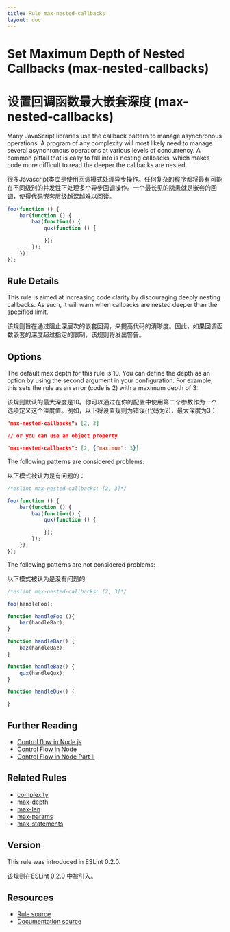 ```yaml
---
title: Rule max-nested-callbacks
layout: doc
---
```

<!-- Note: No pull requests accepted for this file. See README.md in the root directory for details. -->

# Set Maximum Depth of Nested Callbacks (max-nested-callbacks)

# 设置回调函数最大嵌套深度 (max-nested-callbacks)

Many JavaScript libraries use the callback pattern to manage asynchronous operations. A program of any complexity will most likely need to manage several asynchronous operations at various levels of concurrency. A common pitfall that is easy to fall into is nesting callbacks, which makes code more difficult to read the deeper the callbacks are nested.

很多Javascript类库是使用回调模式处理异步操作。任何复杂的程序都将最有可能在不同级别的并发性下处理多个异步回调操作。一个最长见的隐患就是嵌套的回调，使得代码嵌套层级越深越难以阅读。

```js
foo(function () {
    bar(function () {
        baz(function() {
            qux(function () {

            });
        });
    });
});
```

## Rule Details

This rule is aimed at increasing code clarity by discouraging deeply nesting callbacks. As such, it will warn when callbacks are nested deeper than the specified limit.

该规则旨在通过阻止深层次的嵌套回调，来提高代码的清晰度。因此，如果回调函数嵌套的深度超过指定的限制，该规则将发出警告。

## Options

The default max depth for this rule is 10. You can define the depth as an option by using the second argument in your configuration. For example, this sets the rule as an error (code is 2) with a maximum depth of 3:

该规则默认的最大深度是10。你可以通过在你的配置中使用第二个参数作为一个选项定义这个深度值。例如，以下将设置规则为错误(代码为2)，最大深度为3：     

```json
"max-nested-callbacks": [2, 3]

// or you can use an object property

"max-nested-callbacks": [2, {"maximum": 3}]
```

The following patterns are considered problems:

以下模式被认为是有问题的：

```js
/*eslint max-nested-callbacks: [2, 3]*/

foo(function () {
    bar(function () {
        baz(function() {
            qux(function () {

            });
        });
    });
});
```

The following patterns are not considered problems:

以下模式被认为是没有问题的

```js
/*eslint max-nested-callbacks: [2, 3]*/

foo(handleFoo);

function handleFoo (){
    bar(handleBar);
}

function handleBar() {
    baz(handleBaz);
}

function handleBaz() {
    qux(handleQux);
}

function handleQux() {

}
```

## Further Reading

* [Control flow in Node.js](http://book.mixu.net/node/ch7.html)
* [Control Flow in Node](http://howtonode.org/control-flow)
* [Control Flow in Node Part II](http://howtonode.org/control-flow-part-ii)

## Related Rules

* [complexity](complexity)
* [max-depth](max-depth)
* [max-len](max-len)
* [max-params](max-params)
* [max-statements](max-statements)

## Version

This rule was introduced in ESLint 0.2.0.

该规则在ESLint 0.2.0 中被引入。

## Resources

* [Rule source](https://github.com/eslint/eslint/tree/master/lib/rules/max-nested-callbacks.js)
* [Documentation source](https://github.com/eslint/eslint/tree/master/docs/rules/max-nested-callbacks.md)
